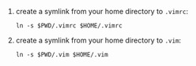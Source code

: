 1. create a symlink from your home directory to `.vimrc`:

    `ln -s $PWD/.vimrc $HOME/.vimrc`

2. create a symlink from your home directory to `.vim`:

    `ln -s $PWD/.vim $HOME/.vim`
